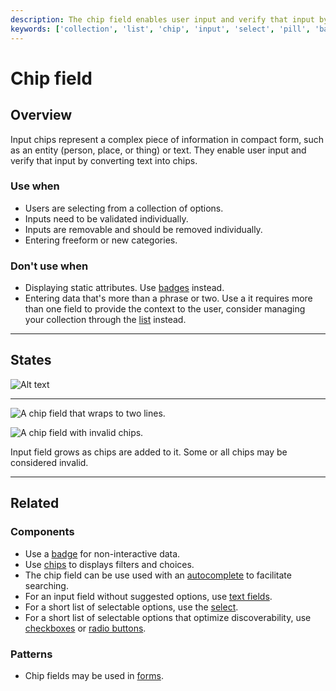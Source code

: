 ```yaml
---
description: The chip field enables user input and verify that input by converting text into chips.
keywords: ['collection', 'list', 'chip', 'input', 'select', 'pill', 'badge', 'dropdown', 'multi select', 'form']
---
```


# Chip field

<ComponentVisual
  figmaUrl=""
  storybookUrl="https://forge.tylerdev.io/main/?path=/story/components-chip-field--default" />

## Overview

Input chips represent a complex piece of information in compact form, such as an entity (person, place, or thing) or text. They enable user input and verify that input by converting text into chips.

### Use when

- Users are selecting from a collection of options. 
- Inputs need to be validated individually. 
- Inputs are removable and should be removed individually. 
- Entering freeform or new categories. 

### Don't use when

- Displaying static attributes. Use [badges](/components/badge) instead.
- Entering data that's more than a phrase or two. Use a  it requires more than one field to provide the context to the user, consider managing your collection through the [list](/components/list) instead.

---

## States 

<ImageBlock>

![Alt text](/img/components/chip-field/chip-field-states.png)

</ImageBlock>

---

<DoDontGrid>
  <DoDontRow>
  <DoDontImage>

![A chip field that wraps to two lines.](/img/components/chip-field/chip-field-do.png)

  </DoDontImage>
  <DoDontImage>

![A chip field with invalid chips.](/img/components/chip-field/invalid-chips.png)

  </DoDontImage>
  </DoDontRow>
  <DoDontRow>
    <DoDont type="do">Input field grows as chips are added to it.</DoDont>
    <DoDont type="caution">Some or all chips may be considered invalid.</DoDont>
  </DoDontRow>
</DoDontGrid>

---

## Related 

### Components

- Use a [badge](/components/badge) for non-interactive data.
- Use [chips](/components/chips) to displays filters and choices. 
- The chip field can be use used with an [autocomplete](/components/autocomplete) to facilitate searching.
- For an input field without suggested options, use  [text fields](/components/text-field).
- For a short list of selectable options, use the [select](/components/select).
- For a short list of selectable options that optimize discoverability, use [checkboxes](/components/checkbox) or [radio buttons](/components/radio-button).

### Patterns

- Chip fields may be used in [forms](/patterns/forms).
